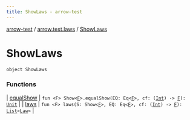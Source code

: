 ```yaml
---
title: ShowLaws - arrow-test
---
```


[arrow-test](../../index.html) / [arrow.test.laws](../index.html) / [ShowLaws](./index.html)

# ShowLaws

`object ShowLaws`

### Functions

| [equalShow](equal-show.html) | `fun <F> Show<`[`F`](equal-show.html#F)`>.equalShow(EQ: Eq<`[`F`](equal-show.html#F)`>, cf: (`[`Int`](https://kotlinlang.org/api/latest/jvm/stdlib/kotlin/-int/index.html)`) -> `[`F`](equal-show.html#F)`): `[`Unit`](https://kotlinlang.org/api/latest/jvm/stdlib/kotlin/-unit/index.html) |
| [laws](laws.html) | `fun <F> laws(S: Show<`[`F`](laws.html#F)`>, EQ: Eq<`[`F`](laws.html#F)`>, cf: (`[`Int`](https://kotlinlang.org/api/latest/jvm/stdlib/kotlin/-int/index.html)`) -> `[`F`](laws.html#F)`): `[`List`](https://kotlinlang.org/api/latest/jvm/stdlib/kotlin.collections/-list/index.html)`<`[`Law`](../-law/index.html)`>` |

